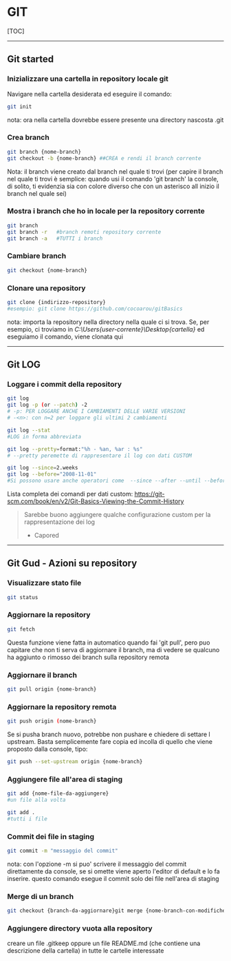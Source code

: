# 												**GIT**

[TOC]



------

## **Git started** 

### Inizializzare una cartella in repository locale git

Navigare nella cartella desiderata ed eseguire il comando: 

```bash
git init
```

nota: ora nella cartella dovrebbe essere presente una directory nascosta .git

### Crea branch

```bash
git branch {nome-branch}
git checkout -b {nome-branch} ##CREA e rendi il branch corrente
```

Nota: il branch viene creato dal branch nel quale ti trovi (per capire il branch nel quale ti trovi è semplice: quando usi il comando 'git branch' la console, di solito, ti evidenzia sia con colore diverso che con un asterisco all inizio il branch nel quale sei)

### Mostra i branch che ho in locale per la repository corrente ###

```bash
git branch
git branch -r	#branch remoti repository corrente
git branch -a	#TUTTI i branch
```

### Cambiare branch

```bash
git checkout {nome-branch}
```

### Clonare una repository

```bash
git clone {indirizzo-repository} 
#esempio: git clone https://github.com/cocoarou/gitBasics
```

nota: importa la repository nella directory nella quale ci si trova. Se, per esempio, ci troviamo in 
*C:\Users\{user-corrente}\Desktop\{cartella}* ed eseguiamo il comando, viene clonata qui

------

## Git LOG

### Loggare i commit della repository 

```bash
git log
git log -p (or --patch) -2
# -p: PER LOGGARE ANCHE I CAMBIAMENTI DELLE VARIE VERSIONI
# -<n>: con n=2 per loggare gli ultimi 2 cambiamenti 

git log --stat
#LOG in forma abbreviata

git log --pretty=format:"%h - %an, %ar : %s"
# --pretty peremette di rappresentare il log con dati CUSTOM

git log --since=2.weeks
git log --before="2008-11-01" 
#Si possono usare anche operatori come  --since --after --until --before ed accettano diversi formati di data					
```

Lista completa dei comandi per dati custom:
https://git-scm.com/book/en/v2/Git-Basics-Viewing-the-Commit-History

> Sarebbe buono aggiungere qualche configurazione custom per la rappresentazione dei log
>
> - Capored

------

## **Git Gud - Azioni su repository**

### Visualizzare stato file

```bash
git status
```

### Aggiornare la repository

```bash
git fetch
```

Questa funzione viene fatta in automatico quando fai 'git pull', pero puo capitare che non ti serva di aggiornare il branch, ma di vedere se qualcuno ha aggiunto o rimosso dei branch sulla repository remota

### Aggiornare il branch

```bash
git pull origin {nome-branch}
```

### Aggiornare la repository remota

```bash
git push origin (nome-branch}
```

Se si pusha  branch nuovo, potrebbe non pushare e chiedere di settare l upstream. 
Basta semplicemente fare copia ed incolla di quello che viene proposto dalla console, tipo:

```bash
git push --set-upstream origin {nome-branch}
```

### Aggiungere file all'area di staging

```bash
git add {nome-file-da-aggiungere}
#un file alla volta

git add .
#tutti i file
```

### Commit dei file in staging

```bash
git commit -m "messaggio del commit"
```

nota: con l'opzione -m si puo' scrivere il messaggio del commit direttamente da console, se si omette viene aperto l'editor di default e lo fa inserire.
questo comando esegue il commit solo dei file nell'area di staging

### Merge di un branch

```bash
git checkout {branch-da-aggiornare}git merge {nome-branch-con-modifiche-da-portare}
```

### Aggiungere directory vuota alla repository

creare un file .gitkeep oppure un file README.md (che contiene una descrizione della cartella) in tutte le cartelle interessate

